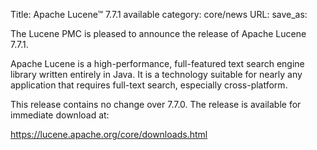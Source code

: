 Title: Apache Lucene™ 7.7.1 available
category: core/news
URL: 
save_as: 

The Lucene PMC is pleased to announce the release of Apache Lucene 7.7.1.

Apache Lucene is a high-performance, full-featured text search engine library written entirely in Java. It is a technology suitable for nearly any application that requires full-text search, especially cross-platform.

This release contains no change over 7.7.0. The release is available for immediate download at:

  <https://lucene.apache.org/core/downloads.html>

